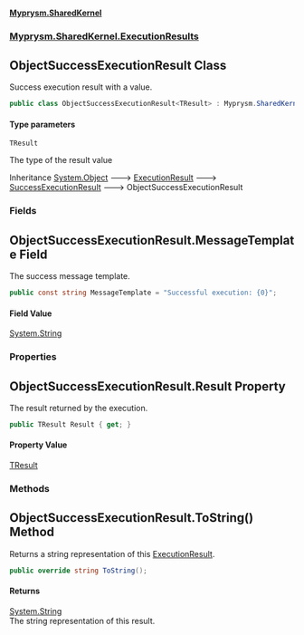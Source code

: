#### [Myprysm.SharedKernel](index.md 'index')
### [Myprysm.SharedKernel.ExecutionResults](index.md#Myprysm.SharedKernel.ExecutionResults 'Myprysm.SharedKernel.ExecutionResults')

## ObjectSuccessExecutionResult<TResult> Class

Success execution result with a value.

```csharp
public class ObjectSuccessExecutionResult<TResult> : Myprysm.SharedKernel.ExecutionResults.SuccessExecutionResult
```
#### Type parameters

<a name='Myprysm.SharedKernel.ExecutionResults.ObjectSuccessExecutionResult_TResult_.TResult'></a>

`TResult`

The type of the result value

Inheritance [System.Object](https://docs.microsoft.com/en-us/dotnet/api/System.Object 'System.Object') &#129106; [ExecutionResult](Myprysm.SharedKernel.ExecutionResults.ExecutionResult.md 'Myprysm.SharedKernel.ExecutionResults.ExecutionResult') &#129106; [SuccessExecutionResult](Myprysm.SharedKernel.ExecutionResults.SuccessExecutionResult.md 'Myprysm.SharedKernel.ExecutionResults.SuccessExecutionResult') &#129106; ObjectSuccessExecutionResult<TResult>
### Fields

<a name='Myprysm.SharedKernel.ExecutionResults.ObjectSuccessExecutionResult_TResult_.MessageTemplate'></a>

## ObjectSuccessExecutionResult<TResult>.MessageTemplate Field

The success message template.

```csharp
public const string MessageTemplate = "Successful execution: {0}";
```

#### Field Value
[System.String](https://docs.microsoft.com/en-us/dotnet/api/System.String 'System.String')
### Properties

<a name='Myprysm.SharedKernel.ExecutionResults.ObjectSuccessExecutionResult_TResult_.Result'></a>

## ObjectSuccessExecutionResult<TResult>.Result Property

The result returned by the execution.

```csharp
public TResult Result { get; }
```

#### Property Value
[TResult](Myprysm.SharedKernel.ExecutionResults.ObjectSuccessExecutionResult_TResult_.md#Myprysm.SharedKernel.ExecutionResults.ObjectSuccessExecutionResult_TResult_.TResult 'Myprysm.SharedKernel.ExecutionResults.ObjectSuccessExecutionResult<TResult>.TResult')
### Methods

<a name='Myprysm.SharedKernel.ExecutionResults.ObjectSuccessExecutionResult_TResult_.ToString()'></a>

## ObjectSuccessExecutionResult<TResult>.ToString() Method

Returns a string representation of this [ExecutionResult](Myprysm.SharedKernel.ExecutionResults.ExecutionResult.md 'Myprysm.SharedKernel.ExecutionResults.ExecutionResult').

```csharp
public override string ToString();
```

#### Returns
[System.String](https://docs.microsoft.com/en-us/dotnet/api/System.String 'System.String')  
The string representation of this result.